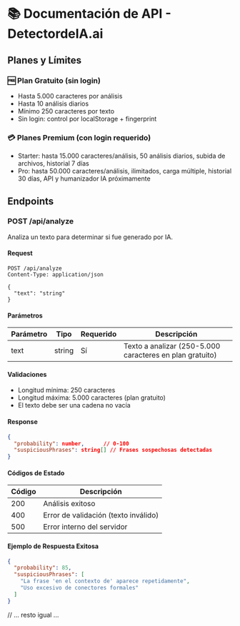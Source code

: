 # 📚 Documentación de API - DetectordeIA.ai

## Planes y Límites

### 🆓 Plan Gratuito (sin login)
- Hasta 5.000 caracteres por análisis
- Hasta 10 análisis diarios
- Mínimo 250 caracteres por texto
- Sin login: control por localStorage + fingerprint

### 💳 Planes Premium (con login requerido)
- Starter: hasta 15.000 caracteres/análisis, 50 análisis diarios, subida de archivos, historial 7 días
- Pro: hasta 50.000 caracteres/análisis, ilimitados, carga múltiple, historial 30 días, API y humanizador IA próximamente

## Endpoints

### POST /api/analyze

Analiza un texto para determinar si fue generado por IA.

#### Request

```http
POST /api/analyze
Content-Type: application/json

{
  "text": "string"
}
```

#### Parámetros

| Parámetro | Tipo   | Requerido | Descripción                                    |
|-----------|--------|-----------|------------------------------------------------|
| text      | string | Sí        | Texto a analizar (250-5.000 caracteres en plan gratuito)         |

#### Validaciones

- Longitud mínima: 250 caracteres
- Longitud máxima: 5.000 caracteres (plan gratuito)
- El texto debe ser una cadena no vacía

#### Response

```json
{
  "probability": number,      // 0-100
  "suspiciousPhrases": string[] // Frases sospechosas detectadas
}
```

#### Códigos de Estado

| Código | Descripción                                    |
|--------|------------------------------------------------|
| 200    | Análisis exitoso                               |
| 400    | Error de validación (texto inválido)           |
| 500    | Error interno del servidor                     |

#### Ejemplo de Respuesta Exitosa

```json
{
  "probability": 85,
  "suspiciousPhrases": [
    "La frase 'en el contexto de' aparece repetidamente",
    "Uso excesivo de conectores formales"
  ]
}
```

// ... resto igual ... 